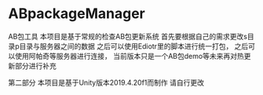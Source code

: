 # ABpackageManager
AB包工具
本项目是基于常规的检查AB包更新系统
首先要根据自己的需求更改s目录p目录与服务器之间的数据
之后可以使用Ediotr里的脚本进行统一打包，
之后可以使用阿帕奇等服务器进行连接，
当前版本只是一个AB包demo等未来再对热更新部分进行补充


第二部分
本项目是基于Unity版本2019.4.20f1而制作
请自行更改